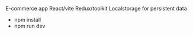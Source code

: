 E-commerce app 
React/vite
Redux/toolkit
Localstorage for persistent data

- npm install
- npm run dev
